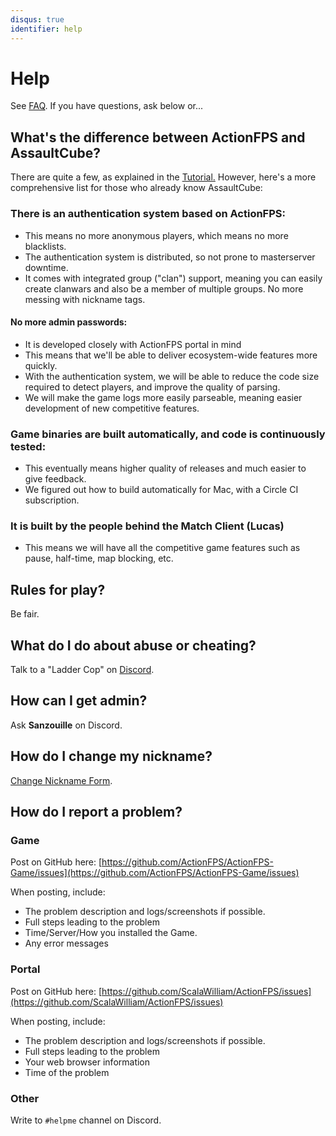 ```yaml
---
disqus: true
identifier: help
---
```


# Help

See [FAQ](faq.md). If you have questions, ask below or...

## What's the difference between ActionFPS and AssaultCube?

There are quite a few, as explained in the [Tutorial.](//tutorial.md) However, here's a more comprehensive list for those who already know AssaultCube:

### There is an authentication system based on ActionFPS:

* This means no more anonymous players, which means no more blacklists.
* The authentication system is distributed, so not prone to masterserver downtime.
* It comes with integrated group \("clan"\) support, meaning you can easily create clanwars and also be a member of multiple groups. No more messing with nickname tags.

#### No more admin passwords:

* It is developed closely with ActionFPS portal in mind
* This means that we'll be able to deliver ecosystem-wide features more quickly.
* With the authentication system, we will be able to reduce the code size required to detect players, and improve the quality of parsing.
* We will make the game logs more easily parseable, meaning easier development of new competitive features.

### Game binaries are built automatically, and code is continuously tested:

* This eventually means higher quality of releases and much easier to give feedback.
* We figured out how to build automatically for Mac, with a Circle CI subscription.

### It is built by the people behind the Match Client \(Lucas\)

* This means we will have all the competitive game features such as pause, half-time, map blocking, etc.

## Rules for play?

Be fair.

## What do I do about abuse or cheating?

Talk to a "Ladder Cop" on [Discord](https://discord.gg/HYHku8C).

## How can I get admin?

Ask **Sanzouille** on Discord.

## How do I change my nickname?

[Change Nickname Form](https://docs.google.com/forms/d/10DqKjc8YxnpQ7llI2E2AT4ceYtypzZg0d5LD4lRTe0E/viewform).

## How do I report a problem?

### Game

Post on GitHub here: [https://github.com/ActionFPS/ActionFPS-Game/issues](https://github.com/ActionFPS/ActionFPS-Game/issues)

When posting, include:

* The problem description and logs/screenshots if possible.
* Full steps leading to the problem
* Time/Server/How you installed the Game.
* Any error messages

### Portal

Post on GitHub here: [https://github.com/ScalaWilliam/ActionFPS/issues](https://github.com/ScalaWilliam/ActionFPS/issues)

When posting, include:

* The problem description and logs/screenshots if possible.
* Full steps leading to the problem
* Your web browser information
* Time of the problem

### Other

Write to `#helpme` channel on Discord.

